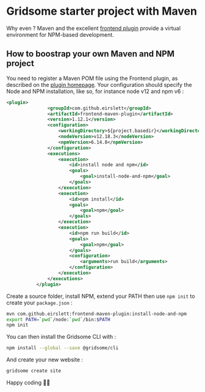 # Gridsome starter project with Maven

Why even ? Maven and the excellent [frontend plugin](https://github.com/eirslett/frontend-maven-plugin) provide a virtual environment for NPM-based development.

## How to boostrap your own Maven and NPM project

You need to register a Maven POM file using the Frontend plugin, as described on the [plugin homepage](https://github.com/eirslett/frontend-maven-plugin). Your configuration should specify the Node and NPM installation, like so, for instance node v12 and npm v6 :

```xml
<plugin>
               <groupId>com.github.eirslett</groupId>
               <artifactId>frontend-maven-plugin</artifactId>
               <version>1.12.1</version>
               <configuration>
                   <workingDirectory>${project.basedir}</workingDirectory>
                   <nodeVersion>v12.18.3</nodeVersion>
                   <npmVersion>6.14.8</npmVersion>
               </configuration>
               <executions>
                   <execution>
                       <id>install node and npm</id>
                       <goals>
                           <goal>install-node-and-npm</goal>
                       </goals>
                   </execution>
                   <execution>
                       <id>npm install</id>
                       <goals>
                           <goal>npm</goal>
                       </goals>
                   </execution>
                   <execution>
                       <id>npm run build</id>
                       <goals>
                           <goal>npm</goal>
                       </goals>
                       <configuration>
                           <arguments>run build</arguments>
                       </configuration>
                   </execution>
               </executions>
           </plugin>

```

Create a source folder, install NPM, extend your PATH then use ``npm init`` to create your ``package.json`` :

```bash
mvn com.github.eirslett:frontend-maven-plugin:install-node-and-npm
export PATH=`pwd`/node:`pwd`/bin:$PATH
npm init
```

You can then install the Gridsome CLI with :

```bash
npm install --global --save @gridsome/cli
```

And create your new website :
```bash
gridsome create site
```

Happy coding 🎉🙌